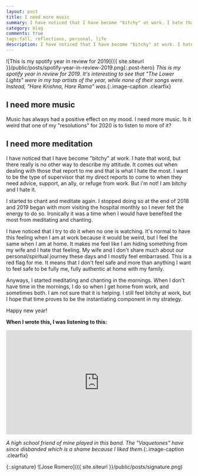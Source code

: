 ```yaml
---
layout: post
title: I need more music
summary: I have noticed that I have become "bitchy" at work. I hate that word, but there really is no other way to describe my attitude.
category: blog
comments: true
tags:fall, reflections, personal, life 
description: I have noticed that I have become "bitchy" at work. I hate that word, but there really is no other way to describe my attitude.
---
```


![This is my spotify year in review for 2019]({{ site.siteurl }}/public/posts/spotify-year-in-review-2019.png{:.post-hero}
*This is my spotify year in review for 2019. It's interesting to see that "The Lower Lights" were in my top artists of the year, while none of their songs were. Instead, "Hare Krishna, Hare Rama" was.*{:.image-caption .clearfix}


## I need more music
Music has always had a positive effect on my mood. I need more music. Is it weird that one of my "resolutions" for 2020 is to listen to more of it?

## I need more meditation
I have noticed that I have become "bitchy" at work. I hate that word, but there really is no other way to describe my attitude. It comes out when dealing with those that report to me and that is what I hate the most. I want to be the type of supervisor that my direct reports to come to when they need advice, support, an ally, or refuge from work. But i'm not! I am bitchy and I hate it.

 I started to chant and meditate again. I stopped doing so at the end of 2018 and 2019 began with mom visiting the hospital monthly so I never felt the energy to do so. Ironically it was a time when I would have benefited the most from meditating and chanting. 

 I have noticed that I try to do it when no one is watching. It's normal to have this feeling when I am at work because it would be weird, but I feel the same when I am at home. It makes me feel like I am hiding something from my wife and I hate that feeling. My wife and I don't share much about our personal/spiritual journey these days and I mostly feel embarrased. This is a red flag for me. It means that I don't feel safe and more than anything I want to feel safe to be fully me, fully
 authentic at home with my family. 

 Anyways, I started meditating and chanting in the mornings. When I don't have time in the mornings, I do so when I get home from work, and sometimes both. I am not sure that it is helping. I still feel bitchy at work, but I hope that time proves to be the instantiating component in my strategy.

 Happy new year!

**When I wrote this, I was listening to this:**
 <style>.embed-container { position: relative; padding-bottom: 56.25%; height: 0; overflow: hidden; max-width: 100%; } .embed-container iframe, .embed-container object, .embed-container embed { position: absolute; top: 0; left: 0; width: 100%; height: 100%; }</style>
<div class='embed-container'><iframe src='https://www.youtube.com/embed/u-EERt_MVMQ?rel=0&amp;t=27s&amp;showinfo=0' frameborder='0' allowfullscreen></iframe></div>

*A high school friend of mine played in this band. The "Vaquetones" have since disbanded which is a shame because I liked them.*{:.image-caption .clearfix}


{:.signature}
![Jose Romero]({{ site.siteurl }}/public/posts/signature.png)


